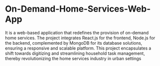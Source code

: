 # On-Demand-Home-Services-Web-App
It is a web-based application that redefines the provision of on-demand home services. The project integrates React.js for the frontend, Node.js for the backend, complemented by MongoDB for its database solutions, ensuring a responsive and scalable platform. This project encapsulates a shift towards digitizing and streamlining household task management, thereby revolutionizing the home services industry in urban settings

